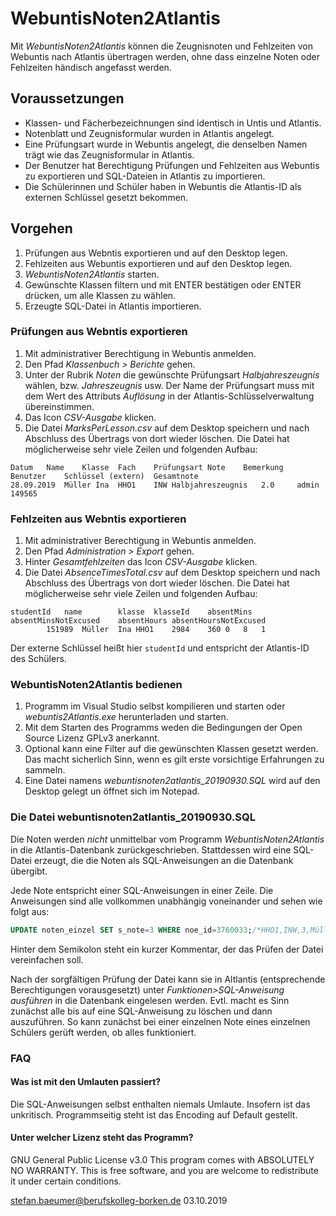 # WebuntisNoten2Atlantis

Mit *WebuntisNoten2Atlantis* können die Zeugnisnoten und Fehlzeiten von Webuntis nach Atlantis übertragen werden, ohne dass einzelne Noten oder Fehlzeiten händisch angefasst werden.

## Voraussetzungen

* Klassen- und Fächerbezeichnungen sind identisch in Untis und Atlantis.
* Notenblatt und Zeugnisformular wurden in Atlantis angelegt.
* Eine Prüfungsart wurde in Webuntis angelegt, die denselben Namen trägt wie das Zeugnisformular in Atlantis.
* Der Benutzer hat Berechtigung Prüfungen und Fehlzeiten aus Webuntis zu exportieren und SQL-Dateien in Atlantis zu importieren.
* Die Schülerinnen und Schüler haben in Webuntis die Atlantis-ID als externen Schlüssel gesetzt bekommen.

## Vorgehen

1. Prüfungen aus Webntis exportieren und auf den Desktop legen.
2. Fehlzeiten aus Webuntis exportieren und auf den Desktop legen.
2. *WebuntisNoten2Atlantis* starten.
3. Gewünschte Klassen filtern und mit ENTER bestätigen oder ENTER drücken, um alle Klassen zu wählen.
4. Erzeugte SQL-Datei in Atlantis importieren.

### Prüfungen aus Webntis exportieren

1. Mit administrativer Berechtigung in Webuntis anmelden.
2. Den Pfad *Klassenbuch > Berichte* gehen.
3. Unter der Rubrik *Noten* die gewünschte Prüfungsart *Halbjahreszeugnis* wählen, bzw. *Jahreszeugnis* usw. Der Name der Prüfungsart muss mit dem Wert des Attributs *Auflösung* in der Atlantis-Schlüsselverwaltung übereinstimmen.
4. Das Icon *CSV-Ausgabe* klicken.
5. Die Datei *MarksPerLesson.csv* auf dem Desktop speichern und nach Abschluss des Übertrags von dort wieder löschen. Die Datei hat möglicherweise sehr viele Zeilen und folgenden Aufbau:

```
Datum	Name	Klasse	Fach	Prüfungsart	Note	Bemerkung	Benutzer	Schlüssel (extern)	Gesamtnote
28.09.2019	Müller Ina	HHO1	INW	Halbjahreszeugnis	2.0		admin	149565	
```

### Fehlzeiten aus Webntis exportieren

1. Mit administrativer Berechtigung in Webuntis anmelden.
2. Den Pfad *Administration > Export* gehen.
3. Hinter *Gesamtfehlzeiten* das Icon *CSV-Ausgabe* klicken.
5. Die Datei *AbsenceTimesTotal.csv* auf dem Desktop speichern und nach Abschluss des Übertrags von dort wieder löschen. Die Datei hat möglicherweise sehr viele Zeilen und folgenden Aufbau:

```
studentId	name		klasse	klasseId	absentMins	absentMinsNotExcused	absentHours	absentHoursNotExcused
		151989	Müller	Ina	HHO1	2984	360	0	8	1
```


Der externe Schlüssel heißt hier ```studentId``` und entspricht der Atlantis-ID des Schülers.

### WebuntisNoten2Atlantis bedienen

1. Programm im Visual Studio selbst kompilieren und starten oder *webuntis2Atlantis.exe* herunterladen und starten.
2. Mit dem Starten des Programms weden die Bedingungen der Open Source Lizenz GPLv3 anerkannt.
3. Optional kann eine Filter auf die gewünschten Klassen gesetzt werden. Das macht sicherlich Sinn, wenn es gilt erste vorsichtige Erfahrungen zu sammeln.
4. Eine Datei namens *webuntisnoten2atlantis_20190930.SQL* wird auf den Desktop gelegt un öffnet sich im Notepad. 


### Die Datei webuntisnoten2atlantis_20190930.SQL
Die Noten werden _nicht_ unmittelbar vom Programm *WebuntisNoten2Atlantis* in die Atlantis-Datenbank zurückgeschrieben. Stattdessen wird eine SQL-Datei erzeugt, die die Noten als SQL-Anweisungen an die Datenbank übergibt.

Jede Note entspricht einer SQL-Anweisungen in einer Zeile. Die Anweisungen sind alle vollkommen unabhängig voneinander und sehen wie folgt aus:
```SQL
UPDATE noten_einzel SET s_note=3 WHERE noe_id=3760033;/*HHO1,INW,3,Müller I*/
```  
Hinter dem Semikolon steht ein kurzer Kommentar, der das Prüfen der Datei vereinfachen soll. 

Nach der sorgfältigen Prüfung der Datei kann sie in Altlantis (entsprechende Berechtigungen vorausgesetzt) unter *Funktionen>SQL-Anweisung ausführen* in die Datenbank eingelesen werden. 
Evtl. macht es Sinn zunächst alle bis auf eine SQL-Anweisung zu löschen und dann auszuführen. 
So kann zunächst bei einer einzelnen Note eines einzelnen Schülers gerüft werden, ob alles funktioniert.

### FAQ

#### Was ist mit den Umlauten passiert?
Die SQL-Anweisungen selbst enthalten niemals Umlaute. Insofern ist das unkritisch. Programmseitig steht ist das Encoding auf Default gestellt.

#### Unter welcher Lizenz steht das Programm?
GNU General Public License v3.0
This program comes with ABSOLUTELY NO WARRANTY.
This is free software, and you are welcome to redistribute it under certain conditions.

stefan.baeumer@berufskolleg-borken.de 03.10.2019